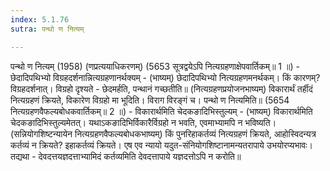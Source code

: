 ```yaml
---
index: 5.1.76
sutra: पन्थो ण नित्यम्

---
```

पन्थो ण नित्यम् (1958) (णप्रत्ययाधिकरणम्) (5653 सूत्रद्वयेऽपि नित्यग्रहणाक्षेपवार्तिकम्॥ 1 ॥) - छेदादिपथिभ्यो विग्रहदर्शनान्नित्यग्रहणानर्थक्यम् - (भाष्यम्) छेदादिपथिभ्यो नित्यग्रहणमनर्थकम्। किं कारणम्? विग्रहदर्शनात्। विग्रहो दृश्यते - छेदमर्हति, पन्थानं गच्छतीति॥ (नित्यग्रहणप्रयोजनभाष्यम्) विकारार्थं तर्हीदं नित्यग्रहणं क्रियते, विकारेण विग्रहो मा भूदिति। विराग विरङ्गं च। पन्थो ण नित्यमिति॥ (5654 नित्यग्रहणवैफल्यबोधकवार्तिकम्॥ 2 ॥) - विकारार्थमिति चेदकङादिभिस्तुल्यम् - (भाष्यम्) विकारार्थमिति चेदकङादिभिस्तुल्यमेतत्। यथाऽकङादिभिर्विकारैर्विग्रहो न भवति, एवमाभ्यामपि न भविष्यति। (सन्नियोगशिष्टन्यायेन नित्यग्रहणवैफल्यबोधकभाष्यम्) किं पुनरिहाकर्तव्यं नित्यग्रहणं क्रियते, आहोस्विदन्यत्र कर्तव्यं न क्रियते? इहाकर्तव्यं क्रियते। एष एव न्यायो यदुत-संनियोगशिष्टानामन्यतरापाये उभयोरप्यभावः। तद्यथा - देवदत्तयज्ञदत्ताभ्यामिदं कर्तव्यमिति देवदत्तापाये यज्ञदत्तोऽपि न करोति॥